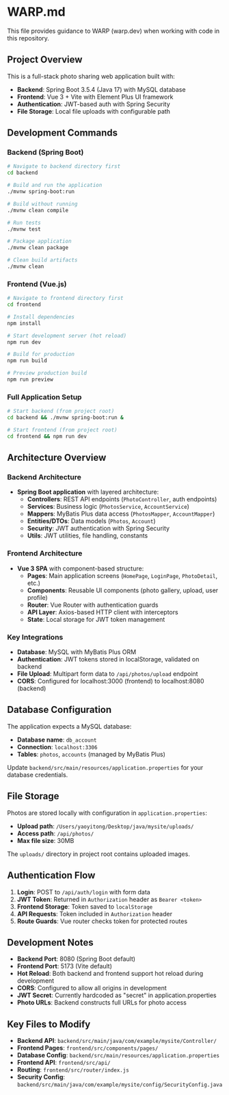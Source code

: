 # WARP.md

This file provides guidance to WARP (warp.dev) when working with code in this repository.

## Project Overview

This is a full-stack photo sharing web application built with:
- **Backend**: Spring Boot 3.5.4 (Java 17) with MySQL database
- **Frontend**: Vue 3 + Vite with Element Plus UI framework
- **Authentication**: JWT-based auth with Spring Security
- **File Storage**: Local file uploads with configurable path

## Development Commands

### Backend (Spring Boot)
```bash
# Navigate to backend directory first
cd backend

# Build and run the application
./mvnw spring-boot:run

# Build without running
./mvnw clean compile

# Run tests
./mvnw test

# Package application
./mvnw clean package

# Clean build artifacts
./mvnw clean
```

### Frontend (Vue.js)
```bash
# Navigate to frontend directory first
cd frontend

# Install dependencies
npm install

# Start development server (hot reload)
npm run dev

# Build for production
npm run build

# Preview production build
npm run preview
```

### Full Application Setup
```bash
# Start backend (from project root)
cd backend && ./mvnw spring-boot:run &

# Start frontend (from project root) 
cd frontend && npm run dev
```

## Architecture Overview

### Backend Architecture
- **Spring Boot application** with layered architecture:
  - **Controllers**: REST API endpoints (`PhotoController`, auth endpoints)
  - **Services**: Business logic (`PhotosService`, `AccountService`)  
  - **Mappers**: MyBatis Plus data access (`PhotosMapper`, `AccountMapper`)
  - **Entities/DTOs**: Data models (`Photos`, `Account`)
  - **Security**: JWT authentication with Spring Security
  - **Utils**: JWT utilities, file handling, constants

### Frontend Architecture  
- **Vue 3 SPA** with component-based structure:
  - **Pages**: Main application screens (`HomePage`, `LoginPage`, `PhotoDetail`, etc.)
  - **Components**: Reusable UI components (photo gallery, upload, user profile)
  - **Router**: Vue Router with authentication guards
  - **API Layer**: Axios-based HTTP client with interceptors
  - **State**: Local storage for JWT token management

### Key Integrations
- **Database**: MySQL with MyBatis Plus ORM
- **Authentication**: JWT tokens stored in localStorage, validated on backend
- **File Upload**: Multipart form data to `/api/photos/upload` endpoint  
- **CORS**: Configured for localhost:3000 (frontend) to localhost:8080 (backend)

## Database Configuration

The application expects a MySQL database:
- **Database name**: `db_account`  
- **Connection**: `localhost:3306`
- **Tables**: `photos`, `accounts` (managed by MyBatis Plus)

Update `backend/src/main/resources/application.properties` for your database credentials.

## File Storage

Photos are stored locally with configuration in `application.properties`:
- **Upload path**: `/Users/yaoyitong/Desktop/java/mysite/uploads/`
- **Access path**: `/api/photos/` 
- **Max file size**: 30MB

The `uploads/` directory in project root contains uploaded images.

## Authentication Flow

1. **Login**: POST to `/api/auth/login` with form data
2. **JWT Token**: Returned in `Authorization` header as `Bearer <token>`
3. **Frontend Storage**: Token saved to `localStorage`  
4. **API Requests**: Token included in `Authorization` header
5. **Route Guards**: Vue router checks token for protected routes

## Development Notes

- **Backend Port**: 8080 (Spring Boot default)
- **Frontend Port**: 5173 (Vite default)  
- **Hot Reload**: Both backend and frontend support hot reload during development
- **CORS**: Configured to allow all origins in development
- **JWT Secret**: Currently hardcoded as "secret" in application.properties
- **Photo URLs**: Backend constructs full URLs for photo access

## Key Files to Modify

- **Backend API**: `backend/src/main/java/com/example/mysite/Controller/`
- **Frontend Pages**: `frontend/src/components/pages/`
- **Database Config**: `backend/src/main/resources/application.properties`
- **Frontend API**: `frontend/src/api/`
- **Routing**: `frontend/src/router/index.js`
- **Security Config**: `backend/src/main/java/com/example/mysite/config/SecurityConfig.java`
